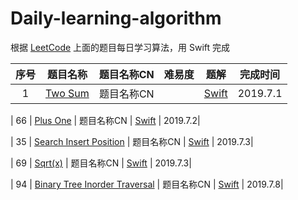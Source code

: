 # Daily-learning-algorithm
根据 [LeetCode](https://leetcode.com) 上面的题目每日学习算法，用 Swift 完成

|序号| 题目名称 | 题目名称CN | 难易度 | 题解 | 完成时间 |
|:-------:|:-------:|:-------:|:-------:|:-------:|:-------:|
| 1 | [Two Sum](https://leetcode.com/problems/two-sum) | 题目名称CN | <i class="fa fa-star"></i> | [Swift](https://github.com/loveway/Daily-learning-algorithm/blob/master/Algorithms/1.Two%20Sum/two_sum.md) | 2019.7.1 | 

| 66 | [Plus One](https://leetcode.com/problems/plus-one) | 题目名称CN | [Swift](https://github.com/loveway/Daily-learning-algorithm/blob/master/Algorithms/66.Plus%20One/plus_one.md) | 2019.7.2| 

| 35 | [Search Insert Position](https://leetcode.com/problems/search-insert-position) | 题目名称CN | [Swift](https://github.com/loveway/Daily-learning-algorithm/blob/master/Algorithms/35.Search%20Insert%20Position/search_insert_position.md) | 2019.7.3| 

| 69 | [Sqrt(x)](https://leetcode.com/problems/sqrtx) | 题目名称CN | [Swift](https://github.com/loveway/Daily-learning-algorithm/blob/master/Algorithms/69.%20Sqrt(x)/sqrt_x.md) | 2019.7.3| 

| 94 | [Binary Tree Inorder Traversal](https://leetcode.com/problems/binary-tree-inorder-traversal) | 题目名称CN | [Swift](https://github.com/loveway/Daily-learning-algorithm/blob/master/Algorithms/94.%20Binary%20Tree%20Inorder%20Traversal/binary_tree_inorder_traversal.md) | 2019.7.8| 
